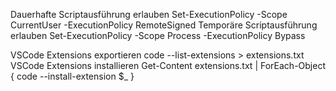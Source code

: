 Dauerhafte Scriptausführung erlauben
Set-ExecutionPolicy -Scope CurrentUser -ExecutionPolicy RemoteSigned
Temporäre Scriptausführung erlauben
Set-ExecutionPolicy -Scope Process -ExecutionPolicy Bypass

VSCode Extensions exportieren
code --list-extensions > extensions.txt
VSCode Extensions installieren
Get-Content extensions.txt | ForEach-Object { code --install-extension $_ }
